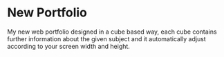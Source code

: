 # New Portfolio

My new web portfolio designed in a cube based way, each cube contains further information about the given subject and it automatically adjust according to your screen width and height. 
